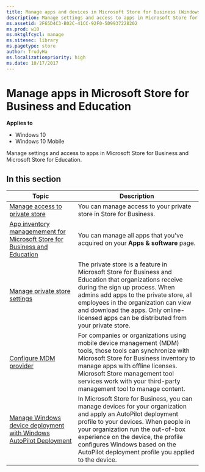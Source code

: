 ```yaml
---
title: Manage apps and devices in Microsoft Store for Business (Windows 10)
description: Manage settings and access to apps in Microsoft Store for Business.
ms.assetid: 2F65D4C3-B02C-41CC-92F0-5D9937228202
ms.prod: w10
ms.mktglfcycl: manage
ms.sitesec: library
ms.pagetype: store
author: TrudyHa
ms.localizationpriority: high
ms.date: 10/17/2017
---
```


# Manage apps in Microsoft Store for Business and Education

**Applies to**

-   Windows 10
-   Windows 10 Mobile

Manage settings and access to apps in Microsoft Store for Business and Microsoft Store for Education.

## In this section

| Topic | Description |
| ----- | ----------- |
| [Manage access to private store](manage-access-to-private-store.md) | You can manage access to your private store in Store for Business. |
| [App inventory managemement for Microsoft Store for Business and Education](app-inventory-management-microsoft-store-for-business.md) | You can manage all apps that you've acquired on your **Apps & software** page. |
| [Manage private store settings](manage-private-store-settings.md) | The private store is a feature in Microsoft Store for Business and Education that organizations receive during the sign up process. When admins add apps to the private store, all employees in the organization can view and download the apps. Only online-licensed apps can be distributed from your private store. |
| [Configure MDM provider](configure-mdm-provider-microsoft-store-for-business.md) | For companies or organizations using mobile device management (MDM) tools, those tools can synchronize with Microsoft Store for Business inventory to manage apps with offline licenses. Microsoft Store management tool services work with your third-party management tool to manage content. |
| [Manage Windows device deployment with Windows AutoPilot Deployment](add-profile-to-devices.md) | In Microsoft Store for Business, you can manage devices for your organization and apply an AutoPilot deployment profile to your devices. When people in your organization run the out-of-box experience on the device, the profile configures Windows based on the AutoPilot deployment profile you applied to the device. |